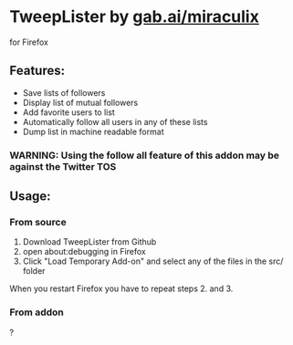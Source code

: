# TweepLister by [gab.ai/miraculix](https://gab.ai/miraculix)
for Firefox


## Features:

* Save lists of followers 
* Display list of mutual followers
* Add favorite users to list
* Automatically follow all users in any of these lists
* Dump list in machine readable format

### WARNING: Using the follow all feature of this addon may be against the Twitter TOS

## Usage:

### From source

1. Download TweepLister from Github
2. open about:debugging in Firefox
3. Click "Load Temporary Add-on" and select any of the files in the src/ folder

When you restart Firefox you have to repeat steps 2. and 3.

### From addon

?
